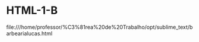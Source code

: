 # HTML-1-B

file:///home/professor/%C3%81rea%20de%20Trabalho/opt/sublime_text/barbearialucas.html


